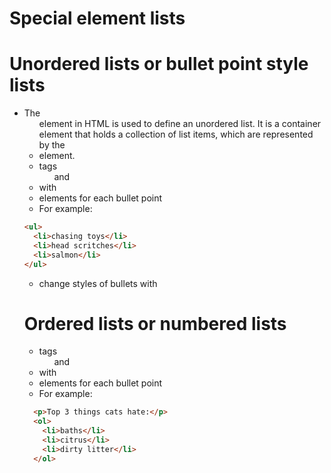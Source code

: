 # Special element lists

# Unordered lists or bullet point style lists
- The <ul> element in HTML is used to define an unordered list. It is a container element that holds a collection of list items, which are represented by the <li> element.
- tags <ul> and </ul>
- with <li> elements for each bullet point
- For example:
```html
<ul>
  <li>chasing toys</li>
  <li>head scritches</li>
  <li>salmon</li>
</ul>
```
- change styles of bullets with <list-style-type>


# Ordered lists or numbered lists
- tags <ol> and </ol>
- with <li> elements for each bullet point
- For example:
```html
  <p>Top 3 things cats hate:</p>
  <ol>
    <li>baths</li>
    <li>citrus</li>
    <li>dirty litter</li>
  </ol>
```
